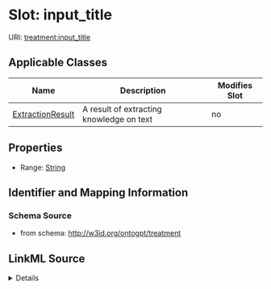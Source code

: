 

# Slot: input_title

URI: [treatment:input_title](http://w3id.org/ontogpt/treatments/input_title)



<!-- no inheritance hierarchy -->





## Applicable Classes

| Name | Description | Modifies Slot |
| --- | --- | --- |
| [ExtractionResult](ExtractionResult.md) | A result of extracting knowledge on text |  no  |







## Properties

* Range: [String](String.md)





## Identifier and Mapping Information







### Schema Source


* from schema: http://w3id.org/ontogpt/treatment




## LinkML Source

<details>
```yaml
name: input_title
from_schema: http://w3id.org/ontogpt/treatment
rank: 1000
alias: input_title
owner: ExtractionResult
domain_of:
- ExtractionResult
range: string

```
</details>
